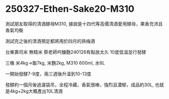 # 250327-Ethen-Sake20-M310

測試朋友取得的清酒酵母M310, 據說是十四代等高價清酒愛用酵母，果香充沛且香氣均衡

測試完之後的清酒預定都將用於四月的熟梅酒

台東壽司米 無精米 蔡老師吟釀麴240126有點放太久 10度低溫並行發酵

三桶 米4kg->飯7kg, 米麴2kg, M310 600ml, 水6L 

一開始發酵7-9度，兩三週後升溫到10-13度

發酵約一個月後過濾袋吊，全程冷藏，香氣很棒，強烈且濃郁，成品約30L, 也就是4kg+2kg大概產出10L清酒
